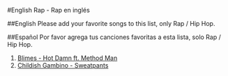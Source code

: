 ﻿#English Rap - Rap en inglés

##English
Please add your favorite songs to this list, only Rap / Hip Hop. 

##Español
Por favor agrega tus canciones favoritas a esta lista, solo Rap / Hip Hop.

1. [Blimes - Hot Damn ft. Method Man](https://www.youtube.com/watch?v=Zd8_JJPL2k0)
2. [Childish Gambino - Sweatpants](https://www.youtube.com/watch?v=ExVtrghW5Y4)